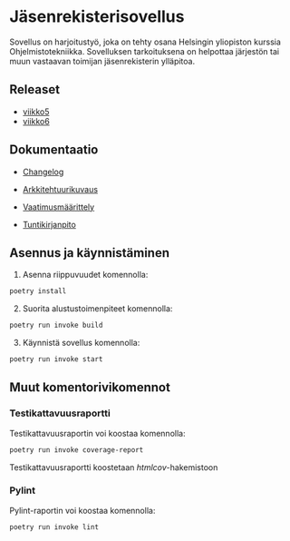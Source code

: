 # Jäsenrekisterisovellus

Sovellus on harjoitustyö, joka on tehty osana Helsingin yliopiston kurssia Ohjelmistotekniikka. Sovelluksen tarkoituksena on helpottaa järjestön tai muun vastaavan toimijan jäsenrekisterin ylläpitoa.

## Releaset

- [viikko5](https://github.com/iisakhaukkala/ot-harjoitustyo/releases/tag/viikko5)
- [viikko6](https://github.com/iisakhaukkala/ot-harjoitustyo/releases/tag/viikko6)

## Dokumentaatio

- [Changelog](https://github.com/iisakhaukkala/ot-harjoitustyo/blob/master/dokumentaatio/changelog.md)

- [Arkkitehtuurikuvaus](https://github.com/iisakhaukkala/ot-harjoitustyo/blob/master/dokumentaatio/arkkitehtuuri.md)

- [Vaatimusmäärittely](https://github.com/iisakhaukkala/ot-harjoitustyo/blob/master/dokumentaatio/vaatimusmaarittely.md)

- [Tuntikirjanpito](https://github.com/iisakhaukkala/ot-harjoitustyo/blob/master/dokumentaatio/tuntikirjanpito.md)
 
## Asennus ja käynnistäminen

1. Asenna riippuvuudet komennolla:

```bash
poetry install
```

2. Suorita alustustoimenpiteet komennolla:

```bash
poetry run invoke build
```

3. Käynnistä sovellus komennolla:

```bash
poetry run invoke start
```

## Muut komentorivikomennot

### Testikattavuusraportti

Testikattavuusraportin voi koostaa komennolla:

```bash
poetry run invoke coverage-report
```

Testikattavuusraportti koostetaan _htmlcov_-hakemistoon

### Pylint

Pylint-raportin voi koostaa komennolla: 

```bash
poetry run invoke lint
```
